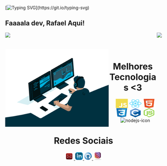 [![Typing SVG](https://readme-typing-svg.herokuapp.com/?color=FFFF00&size=35&center=true&vCenter=true&width=1000&lines=Hello!+how+are+you?;Welcome+to+my+profile.;)](https://git.io/typing-svg)

## Faaaala dev, Rafael Aqui!

<div>
  
  <img  height="200em" src="https://github-readme-stats.vercel.app/api?username=RafaelCavalcante17&show_icons=true&theme=great-gatsby&include_all_commits=true&count_private=true"/>
  <img align="right" height="200em" src="https://github-readme-stats.vercel.app/api/top-langs/?username=Rafael&layout=compact&langs_count=16&theme=great-gatsby"/>
</div>
<br>

<div  align="center"> 
  <div style="display: inline_block"><br>
    <img align="left" height="250" alt="coding-time" src="code.gif">
    <h1 align="center">Melhores Tecnologias <3</h1>
    <img align="center" height="30" width="40" alt="js-icon"  src="https://raw.githubusercontent.com/devicons/devicon/master/icons/javascript/javascript-plain.svg">
    <img align="center" height="30" width="40" alt="react-icon" src="https://raw.githubusercontent.com/devicons/devicon/master/icons/react/react-original.svg">
    <img align="center" height="30" width="40" alt="html-icon" src="https://raw.githubusercontent.com/devicons/devicon/master/icons/html5/html5-original.svg">
    <img align="center" height="30" width="40" alt="css-icon" src="https://raw.githubusercontent.com/devicons/devicon/master/icons/css3/css3-original.svg">
    <img align="center" height="30" width="40" alt="c-icon" src="https://raw.githubusercontent.com/devicons/devicon/master/icons/c/c-original.svg">
    <img align="center" height="30" width="40" alt="nodejs-icon" src="https://raw.githubusercontent.com/devicons/devicon/master/icons/nodejs/nodejs-original.svg">
    <img align="center" height="30" width="40" alt="nodejs-icon" src="https://raw.githubusercontent.com/jmnote/z-icons/master/svg/cpp.svg">
   </div>
    
  
  <h1 align="center">Redes Sociais</h1>
    <a href = "mailto: rrafacavalcante17@gmail">
      <img width="30" src="email.png">
    </a>
    <a href = "https://www.linkedin.com/in/rafael-cavalcante-3029a024b/">
      <img width="25" src="linkedin1-removebg-preview.png">
    </a>
    <a href = "https://github.com/RafaelCavalcante17">
      <img width="25" src="github.png">
    </a>
    <a href = "https://www.instagram.com/rafaandreia2020/">
      <img width="30" src="instagram.png">
    </a>
</div>
  
